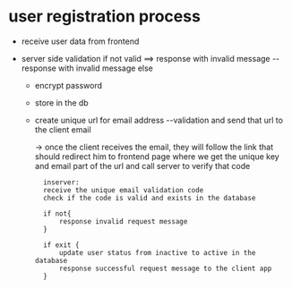 # user registration process

- receive user data from frontend
- server side validation
  if not valid ==> response with invalid message
  -- response with invalid message
  else

  - encrypt password
  - store in the db
  - create unique url for email address
    --validation and send that url to the client email

    -> once the client receives the email, they will follow the link that should redirect him to frontend page where we get the unique key and email part of the url and call server to verify that code

          inserver:
          receive the unique email validation code
          check if the code is valid and exists in the database

          if not{
              response invalid request message
          }

          if exit {
              update user status from inactive to active in the database
              response successful request message to the client app
          }
